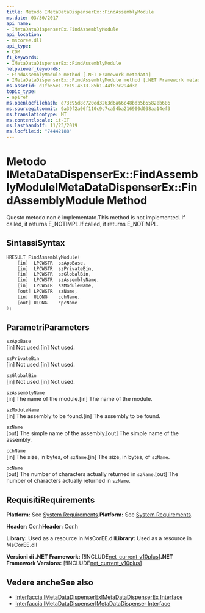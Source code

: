 ```yaml
---
title: Metodo IMetaDataDispenserEx::FindAssemblyModule
ms.date: 03/30/2017
api_name:
- IMetaDataDispenserEx.FindAssemblyModule
api_location:
- mscoree.dll
api_type:
- COM
f1_keywords:
- IMetaDataDispenserEx::FindAssemblyModule
helpviewer_keywords:
- FindAssemblyModule method [.NET Framework metadata]
- IMetaDataDispenserEx::FindAssemblyModule method [.NET Framework metadata]
ms.assetid: d1fb65e1-7e19-4513-85b1-44f87c294d3e
topic_type:
- apiref
ms.openlocfilehash: e73c95d8c720ed3263d6a66c48bdb5b5582eb686
ms.sourcegitcommit: 9a39f2a06f110c9c7ca54ba216900d038aa14ef3
ms.translationtype: MT
ms.contentlocale: it-IT
ms.lasthandoff: 11/23/2019
ms.locfileid: "74442188"
---
```

# <a name="imetadatadispenserexfindassemblymodule-method"></a><span data-ttu-id="3c62d-102">Metodo IMetaDataDispenserEx::FindAssemblyModule</span><span class="sxs-lookup"><span data-stu-id="3c62d-102">IMetaDataDispenserEx::FindAssemblyModule Method</span></span>
<span data-ttu-id="3c62d-103">Questo metodo non è implementato.</span><span class="sxs-lookup"><span data-stu-id="3c62d-103">This method is not implemented.</span></span> <span data-ttu-id="3c62d-104">If called, it returns E_NOTIMPL.</span><span class="sxs-lookup"><span data-stu-id="3c62d-104">If called, it returns E_NOTIMPL.</span></span>  
  
## <a name="syntax"></a><span data-ttu-id="3c62d-105">Sintassi</span><span class="sxs-lookup"><span data-stu-id="3c62d-105">Syntax</span></span>  
  
```cpp  
HRESULT FindAssemblyModule(  
    [in]  LPCWSTR  szAppBase,  
    [in]  LPCWSTR  szPrivateBin,  
    [in]  LPCWSTR  szGlobalBin,  
    [in]  LPCWSTR  szAssemblyName,  
    [in]  LPCWSTR  szModuleName,  
    [out] LPCWSTR  szName,  
    [in]  ULONG    cchName,  
    [out] ULONG    *pcName  
);  
```  
  
## <a name="parameters"></a><span data-ttu-id="3c62d-106">Parametri</span><span class="sxs-lookup"><span data-stu-id="3c62d-106">Parameters</span></span>  
 `szAppBase`  
 <span data-ttu-id="3c62d-107">[in] Not used.</span><span class="sxs-lookup"><span data-stu-id="3c62d-107">[in] Not used.</span></span>  
  
 `szPrivateBin`  
 <span data-ttu-id="3c62d-108">[in] Not used.</span><span class="sxs-lookup"><span data-stu-id="3c62d-108">[in] Not used.</span></span>  
  
 `szGlobalBin`  
 <span data-ttu-id="3c62d-109">[in] Not used.</span><span class="sxs-lookup"><span data-stu-id="3c62d-109">[in] Not used.</span></span>  
  
 `szAssemblyName`  
 <span data-ttu-id="3c62d-110">[in] The name of the module.</span><span class="sxs-lookup"><span data-stu-id="3c62d-110">[in] The name of the module.</span></span>  
  
 `szModuleName`  
 <span data-ttu-id="3c62d-111">[in] The assembly to be found.</span><span class="sxs-lookup"><span data-stu-id="3c62d-111">[in] The assembly to be found.</span></span>  
  
 `szName`  
 <span data-ttu-id="3c62d-112">[out] The simple name of the assembly.</span><span class="sxs-lookup"><span data-stu-id="3c62d-112">[out] The simple name of the assembly.</span></span>  
  
 `cchName`  
 <span data-ttu-id="3c62d-113">[in] The size, in bytes, of `szName`.</span><span class="sxs-lookup"><span data-stu-id="3c62d-113">[in] The size, in bytes, of `szName`.</span></span>  
  
 `pcName`  
 <span data-ttu-id="3c62d-114">[out] The number of characters actually returned in `szName`.</span><span class="sxs-lookup"><span data-stu-id="3c62d-114">[out] The number of characters actually returned in `szName`.</span></span>  
  
## <a name="requirements"></a><span data-ttu-id="3c62d-115">Requisiti</span><span class="sxs-lookup"><span data-stu-id="3c62d-115">Requirements</span></span>  
 <span data-ttu-id="3c62d-116">**Platform:** See [System Requirements](../../../../docs/framework/get-started/system-requirements.md).</span><span class="sxs-lookup"><span data-stu-id="3c62d-116">**Platform:** See [System Requirements](../../../../docs/framework/get-started/system-requirements.md).</span></span>  
  
 <span data-ttu-id="3c62d-117">**Header:** Cor.h</span><span class="sxs-lookup"><span data-stu-id="3c62d-117">**Header:** Cor.h</span></span>  
  
 <span data-ttu-id="3c62d-118">**Library:** Used as a resource in MsCorEE.dll</span><span class="sxs-lookup"><span data-stu-id="3c62d-118">**Library:** Used as a resource in MsCorEE.dll</span></span>  
  
 <span data-ttu-id="3c62d-119">**Versioni di .NET Framework:** [!INCLUDE[net_current_v10plus](../../../../includes/net-current-v10plus-md.md)]</span><span class="sxs-lookup"><span data-stu-id="3c62d-119">**.NET Framework Versions:** [!INCLUDE[net_current_v10plus](../../../../includes/net-current-v10plus-md.md)]</span></span>  
  
## <a name="see-also"></a><span data-ttu-id="3c62d-120">Vedere anche</span><span class="sxs-lookup"><span data-stu-id="3c62d-120">See also</span></span>

- [<span data-ttu-id="3c62d-121">Interfaccia IMetaDataDispenserEx</span><span class="sxs-lookup"><span data-stu-id="3c62d-121">IMetaDataDispenserEx Interface</span></span>](../../../../docs/framework/unmanaged-api/metadata/imetadatadispenserex-interface.md)
- [<span data-ttu-id="3c62d-122">Interfaccia IMetaDataDispenser</span><span class="sxs-lookup"><span data-stu-id="3c62d-122">IMetaDataDispenser Interface</span></span>](../../../../docs/framework/unmanaged-api/metadata/imetadatadispenser-interface.md)
